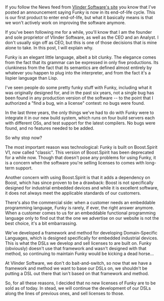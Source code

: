 If you follow the News feed from [Vlinder Software's site](http://vlinder.ca) you know that I've posted an announcement saying Funky is now in its end-of-life cycle. This is our first product to enter end-of-life, but what it basically means is that we won't actively work on improving the software anymore.

If you've been following me for a while, you'll know that I am the founder and sole proprietor of Vlinder Software, as well as the CEO and an Analyst. I don't usually sign off as CEO, but this is one of those decisions that is mine alone to take. In this post, I will explain why.

<!--more-->

Funky is an elegant little language, albeit a bit clunky. The elegance comes from the fact that its grammar can be expressed in only five productions. Its clunkiness from the fact that its semantics are defined almost entirely by whatever you happen to plug into the interpreter, and from the fact it's a lispier language than Lisp.

I've seen people do some pretty funky stuff with Funky, including what it was originally designed for, and in the past six years, not a single bug has been found in any production version of the software -- to the point that I authorized a "find a bug, win a license" contest: no bugs were found.

In the last three years, the only things we've had to do with Funky were to integrate it in our new build system, which runs on four build servers each with different OSs, and test support for the latest compilers. No bugs were found, and no features needed to be added.

So why stop now?

The most important reason was technological: Funky is built on Boost.Spirit V1, now called "classic". This version of Boost.Spirit has been deprecated for a while now. Though that doesn't pose any problems for using Funky, it is a concern when the software you're selling licenses to comes with long-term support.

Another concern with using Boost.Spirit is that it adds a dependency on Boost, which has since proven to be a drawback: Boost is not specifically designed for industrial embedded devices and while it is excellent software, it does not always meet the applicable standards of our customers.

There's also the commercial side: when a customer needs an embeddable programming language, Funky is rarely, if ever, the right answer anymore. When a customer comes to us for an embeddable functional programming language only to find out that the one we advertise on our website is not the best choice, it's a bit embarrassing.

We've developed a framework and method for developing Domain-Specific Languages, which is designed specifically for embedded industrial devices. This is what the DSLs we develop and sell licenses to are built on. Funky (obviously) doesn't use that framework and wasn't designed with that method, so continuing to maintain Funky would be kicking a dead horse...

At Vlinder Software, we don't do bait-and-switch, so now that we have a framework and method we want to base our DSLs on, we shouldn't be putting a DSL out there that isn't based on that framework and method.

So, for all these reasons, I decided that no new licenses of Funky are to be sold as of today. In stead, we will continue the development of our DSLs along the lines of previous ones, and sell licenses to those.